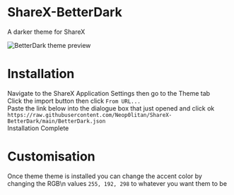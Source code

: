 # ShareX-BetterDark
A darker theme for ShareX

![BetterDark theme preview](https://i.imgur.com/PazKkhF.png)

# Installation
Navigate to the ShareX Application Settings then go to the Theme tab  
Click the import button then click `From URL...`  
Paste the link below into the dialogue box that just opened and click ok  
`https://raw.githubusercontent.com/Neop0litan/ShareX-BetterDark/main/BetterDark.json`  
Installation Complete  

# Customisation
Once theme theme is installed you can change the accent color by changing the RGB\n
values `255, 192, 298` to whatever you want them to be
